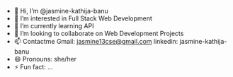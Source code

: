 - 👋 Hi, I’m @jasmine-kathija-banu
- 👀 I’m interested in Full Stack Web Development
- 🌱 I’m currently learning API
- 💞️ I’m looking to collaborate on Web Development Projects
- 📫 Contactme Gmail: jasmine13cse@gmail.com linkedin: jasmine-kathija-banu
- 😄 Pronouns: she/her
- ⚡ Fun fact: ...

<!---
jasmine-kathija-banu/jasmine-kathija-banu is a ✨ special ✨ repository because its `README.md` (this file) appears on your GitHub profile.
You can click the Preview link to take a look at your changes.
--->
